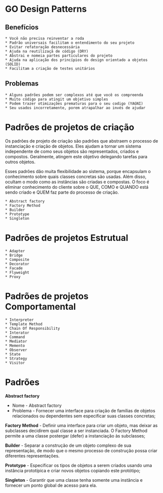 # GO Design Patterns

## Benefícios

    * Você não precisa reinventar a roda
    * Padrão universais facilitam o entendimento do seu projeto
    * Evitar refatoração desnecessária
    * Ajuda na reutilizaçã de código (DRY)
    * Abstrai e nomeia partes particulares do projeto
    * Ajuda na aplicação dos princípios do design orientado a objetos (SOLID)
    * Facilitam a criação de testes unitários

## Problemas

    * Alguns padrões podem ser complexos até que você os compreenda
    * Muito código para atingit um objetivo simples
    * Podem trazer otimizações prematuras para o seu codigo (YAGNI)
    * Seu usados incorretamente, porem atrapalhar ao invés de ajudar

# Padrões de projetos de criação

 Os padrões de projeto de criação são padrões que abstraem o processo de instanciação e criação de objetos. Eles ajudam a tornar um sistema independente de como seus objetos são representados, criados e compostos. Geralmente, atingem este objetivo delegando tarefas para outros objetos.

 Esses padrões dão muita flexibilidade ao sistema, porque encapsulam o conhecimento sobre quais classes concretas são usadas. Além disso, ocultam o modo como as instâncias são criadas e compostas. O foco é eliminar conhecimento do cliente sobre o QUE, COMO e QUANDO está sendo criado e QUEM faz parte do processo de criação.  

    * Abstract factory 
    * Factory Method 
    * Builder 
    * Prototype 
    * Singleton 

# Padrões de projetos Estrutual


    * Adapter
    * Bridge
    * Composite
    * Decorator
    * Facade
    * Flyweight
    * Proxy

# Padrões de projetos Comportamental

    * Interpreter
    * Template Method
    * Chain Of Responsibility
    * Interator
    * Command
    * Mediator
    * Memento
    * Observer
    * State
    * Strategy
    * Visitor

# Padrões 

**Abstract factory**

* Nome - Abstract factory
* Problema -  Fornecer uma interface para criação de famílias de objetos relacionados ou dependentes sem especificar suas classes concretas;



**Factory Method** - Definir uma interface para criar um objeto, mas deixar as subclasses decidirem qual classe a ser instanciada. O Factory Method permite a uma classe postergar (defer) a instanciação às subclasses;

**Builder** - Separar a construção de um objeto complexo de sua representação, de modo que o mesmo processo de construção possa criar diferentes representações.

**Prototype** - Especificar os tipos de objetos a serem criados usando uma instância prototípica e criar novos objetos copiando este protótipo;

**Singleton** - Garantir que uma classe tenha somente uma instância e fornecer um ponto global de acesso para ela.